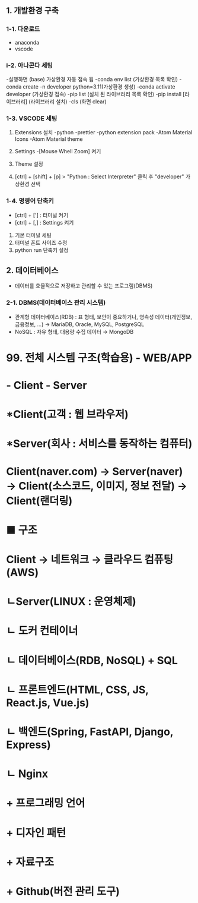 ## 1. 개발환경 구축

### 1-1. 다운로드
- anaconda
- vscode

### i-2. 아나콘다 세팅
-실행하면 (base) 가상환경 자동 접속 됨
-conda env list                       (가상환경 목록 확인)
-conda create -n developer python=3.11(가상환경 생성)
-conda activate developer             (가상환경 접속)
-pip list                             (설치 된 라이브러리 목록 확인)
-pip install [라이브러리]              (라이브러리 설치)
-cls                                  (화면 clear)

### 1-3. VSCODE 세팅
1. Extensions 설치
-python
-prettier
-python extension pack
-Atom Material Icons
-Atom Material theme

2. Settings
-[Mouse Whell Zoom] 켜기
3. Theme 설정
4. [ctrl] + [shift] + [p] > "Python : Select Interpreter" 클릭 후 "developer" 가상환경 선택

### 1-4. 명령어 단축키
- [ctrl] + ['] : 터미널 켜기
- [ctrl] + [,] : Settings 켜기


1. 기본 터미널 세팅
2. 터미널 폰트 사이즈 수정
3. python run 단축키 설정

## 2. 데이터베이스
 - 데이터를 효율적으로 저장하고 관리할 수 있는 프로그램(DBMS)
### 2-1. DBMS(데이터베이스 관리 시스템)
 - 관계형 데이터베이스(RDB) : 표 형태, 보안이 중요하거나, 영속성 데이터(개인정보, 금융정보, ...)
    → MariaDB, Oracle, MySQL, PostgreSQL
 - NoSQL : 자유 형태, 대용량 수집 데이터
    → MongoDB


# 99. 전체 시스템 구조(학습용) - WEB/APP
# - Client - Server
# *Client(고객 : 웹 브라우저)
# *Server(회사 : 서비스를 동작하는 컴퓨터)

# Client(naver.com) → Server(naver) → Client(소스코드, 이미지, 정보 전달) → Client(랜더링)

# ■ 구조
# Client → 네트워크 → 클라우드 컴퓨팅(AWS)
#                     ㄴServer(LINUX : 운영체제)
#                      ㄴ 도커 컨테이너
#                        ㄴ 데이터베이스(RDB, NoSQL) + SQL
#                        ㄴ 프론트엔드(HTML, CSS, JS, React.js, Vue.js)
#                        ㄴ 백엔드(Spring, FastAPI, Django, Express)
#                        ㄴ Nginx
# + 프로그래밍 언어
# + 디자인 패턴
# + 자료구조
# + Github(버전 관리 도구)
